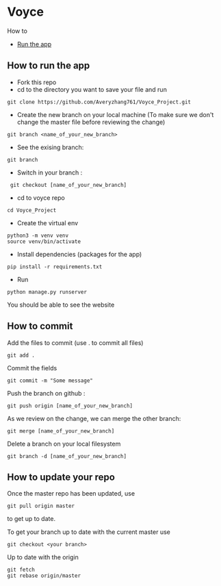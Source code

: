 # Voyce
How to
* [Run the app](#how-to-run-the-app)
## How to run the app
* Fork this repo
* cd to the directory you want to save your file and run 
```
git clone https://github.com/Averyzhang761/Voyce_Project.git
```
* Create the new branch on your local machine (To make sure we don't change the master file before reviewing the change)
```
git branch <name_of_your_new_branch>
```
* See the exising branch:
```
git branch
```
* Switch in your branch :
```
 git checkout [name_of_your_new_branch]
```
* cd to voyce repo
```
cd Voyce_Project
```
* Create the virtual env
``` 
python3 -m venv venv
source venv/bin/activate
```
* Install dependencies (packages for the app)
```
pip install -r requirements.txt
```
* Run
```
python manage.py runserver
```
You should be able to see the website

## How to commit
Add the files to commit (use . to commit all files)
```
git add .
```
Commit the fields
```
git commit -m "Some message"
```
Push the branch on github :
```
git push origin [name_of_your_new_branch]
```
As we review on the change, we can merge the other branch:
```
git merge [name_of_your_new_branch]
```
Delete a branch on your local filesystem
```
git branch -d [name_of_your_new_branch]
```
## How to update your repo
Once the master repo has been updated, use
```
git pull origin master
```
to get up to date.

To get your branch up to date with the current master use
``` 
git checkout <your branch>
```
Up to date with the origin
```
git fetch
git rebase origin/master
```
